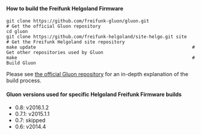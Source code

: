 #### How to build the Freifunk Helgoland Firmware

    git clone https://github.com/freifunk-gluon/gluon.git                  # Get the official Gluon repository
    cd gluon
    git clone https://github.com/freifunk-helgoland/site-helgo.git site    # Get the Freifunk Helgoland site repository
    make update                                                          # Get other repositories used by Gluon
    make                                                                 # Build Gluon

Please see [the official Gluon repository](https://github.com/freifunk-gluon/gluon) for an in-depth explanation of the build process.


#### Gluon versions used for specific Helgoland Freifunk Firmware builds

- 0.8:    v2016.1.2
- 0.7.1:  v2015.1.1
- 0.7:    skipped
- 0.6:    v2014.4
